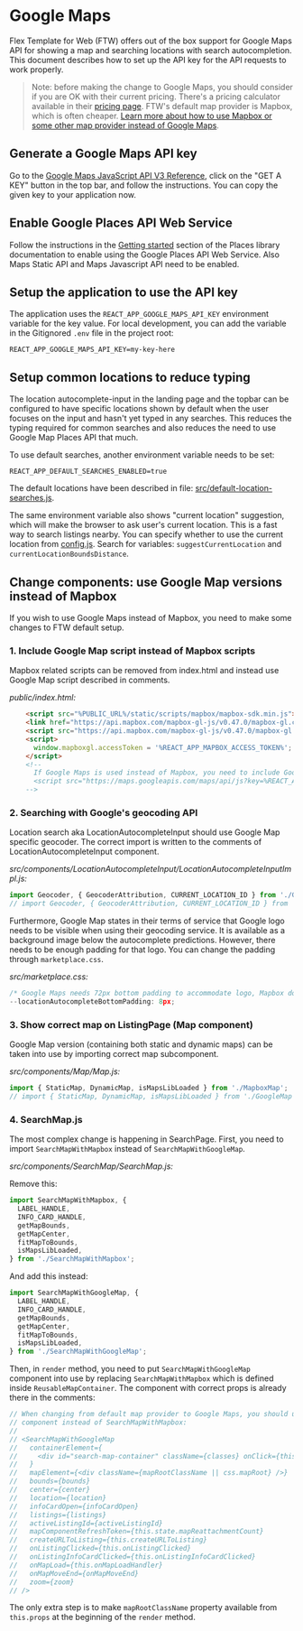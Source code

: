 # Google Maps

Flex Template for Web (FTW) offers out of the box support for Google Maps API for showing a map and
searching locations with search autocompletion. This document describes how to set up the API key
for the API requests to work properly.

> Note: before making the change to Google Maps, you should consider if you are OK with their
> current pricing. There's a pricing calculator available in their
> [pricing page](https://cloud.google.com/maps-platform/pricing/). FTW's default map provider is
> Mapbox, which is often cheaper.
> [Learn more about how to use Mapbox or some other map provider instead of Google Maps](https://github.com/sharetribe/flex-template-web/blob/e6034c7690c095553f44092b032689cd6b6f7546/docs/map-providers.md).

## Generate a Google Maps API key

Go to the
[Google Maps JavaScript API V3 Reference](https://developers.google.com/maps/documentation/javascript/reference),
click on the "GET A KEY" button in the top bar, and follow the instructions. You can copy the given
key to your application now.

## Enable Google Places API Web Service

Follow the instructions in the
[Getting started](https://developers.google.com/maps/documentation/javascript/places#GetStarted)
section of the Places library documentation to enable using the Google Places API Web Service. Also
Maps Static API and Maps Javascript API need to be enabled.

## Setup the application to use the API key

The application uses the `REACT_APP_GOOGLE_MAPS_API_KEY` environment variable for the key value. For
local development, you can add the variable in the Gitignored `.env` file in the project root:

```
REACT_APP_GOOGLE_MAPS_API_KEY=my-key-here
```

## Setup common locations to reduce typing

The location autocomplete-input in the landing page and the topbar can be configured to have
specific locations shown by default when the user focuses on the input and hasn't yet typed in any
searches. This reduces the typing required for common searches and also reduces the need to use
Google Map Places API that much.

To use default searches, another environment variable needs to be set:

```
REACT_APP_DEFAULT_SEARCHES_ENABLED=true
```

The default locations have been described in file:
[src/default-location-searches.js](../src/default-location-searches.js).

The same environment variable also shows "current location" suggestion, which will make the browser
to ask user's current location. This is a fast way to search listings nearby. You can specify
whether to use the current location from [config.js](../src/config.js). Search for variables:
`suggestCurrentLocation` and `currentLocationBoundsDistance`.

## Change components: use Google Map versions instead of Mapbox

If you wish to use Google Maps instead of Mapbox, you need to make some changes to FTW default
setup.

### 1. Include Google Map script instead of Mapbox scripts

Mapbox related scripts can be removed from index.html and instead use Google Map script described in
comments.

_public/index.html:_

```html
    <script src="%PUBLIC_URL%/static/scripts/mapbox/mapbox-sdk.min.js"></script>
    <link href="https://api.mapbox.com/mapbox-gl-js/v0.47.0/mapbox-gl.css" rel="stylesheet" />
    <script src="https://api.mapbox.com/mapbox-gl-js/v0.47.0/mapbox-gl.js"></script>
    <script>
      window.mapboxgl.accessToken = '%REACT_APP_MAPBOX_ACCESS_TOKEN%';
    </script>
    <!--
      If Google Maps is used instead of Mapbox, you need to include Google's script instead:
      <script src="https://maps.googleapis.com/maps/api/js?key=%REACT_APP_GOOGLE_MAPS_API_KEY%&libraries=places"></script>
    -->
```

### 2. Searching with Google's geocoding API

Location search aka LocationAutocompleteInput should use Google Map specific geocoder. The correct
import is written to the comments of LocationAutocompleteInput component.

_src/components/LocationAutocompleteInput/LocationAutocompleteInputImpl.js:_

```js
import Geocoder, { GeocoderAttribution, CURRENT_LOCATION_ID } from './GeocoderMapbox';
// import Geocoder, { GeocoderAttribution, CURRENT_LOCATION_ID } from './GeocoderGoogleMaps';
```

Furthermore, Google Map states in their terms of service that Google logo needs to be visible when
using their geocoding service. It is available as a background image below the autocomplete
predictions. However, there needs to be enough padding for that logo. You can change the padding
through `marketplace.css`.

_src/marketplace.css:_

```js
/* Google Maps needs 72px bottom padding to accommodate logo, Mapbox doesn't have one */
--locationAutocompleteBottomPadding: 8px;
```

### 3. Show correct map on ListingPage (Map component)

Google Map version (containing both static and dynamic maps) can be taken into use by importing
correct map subcomponent.

_src/components/Map/Map.js:_

```js
import { StaticMap, DynamicMap, isMapsLibLoaded } from './MapboxMap';
// import { StaticMap, DynamicMap, isMapsLibLoaded } from './GoogleMap';
```

### 4. SearchMap.js

The most complex change is happening in SearchPage. First, you need to import `SearchMapWithMapbox`
instead of `SearchMapWithGoogleMap`.

_src/components/SearchMap/SearchMap.js:_

Remove this:

```js
import SearchMapWithMapbox, {
  LABEL_HANDLE,
  INFO_CARD_HANDLE,
  getMapBounds,
  getMapCenter,
  fitMapToBounds,
  isMapsLibLoaded,
} from './SearchMapWithMapbox';
```

And add this instead:

```js
import SearchMapWithGoogleMap, {
  LABEL_HANDLE,
  INFO_CARD_HANDLE,
  getMapBounds,
  getMapCenter,
  fitMapToBounds,
  isMapsLibLoaded,
} from './SearchMapWithGoogleMap';
```

Then, in `render` method, you need to put `SearchMapWithGoogleMap` component into use by replacing
`SearchMapWithMapbox` which is defined inside `ReusableMapContainer`. The component with correct
props is already there in the comments:

```js
// When changing from default map provider to Google Maps, you should use the following
// component instead of SearchMapWithMapbox:
//
// <SearchMapWithGoogleMap
//   containerElement={
//     <div id="search-map-container" className={classes} onClick={this.onMapClicked} />
//   }
//   mapElement={<div className={mapRootClassName || css.mapRoot} />}
//   bounds={bounds}
//   center={center}
//   location={location}
//   infoCardOpen={infoCardOpen}
//   listings={listings}
//   activeListingId={activeListingId}
//   mapComponentRefreshToken={this.state.mapReattachmentCount}
//   createURLToListing={this.createURLToListing}
//   onListingClicked={this.onListingClicked}
//   onListingInfoCardClicked={this.onListingInfoCardClicked}
//   onMapLoad={this.onMapLoadHandler}
//   onMapMoveEnd={onMapMoveEnd}
//   zoom={zoom}
// />
```

The only extra step is to make `mapRootClassName` property available from `this.props` at the
beginning of the `render` method.
